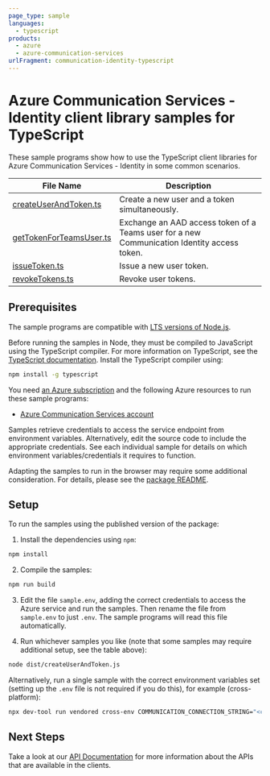 ```yaml
---
page_type: sample
languages:
  - typescript
products:
  - azure
  - azure-communication-services
urlFragment: communication-identity-typescript
---
```


# Azure Communication Services - Identity client library samples for TypeScript

These sample programs show how to use the TypeScript client libraries for Azure Communication Services - Identity in some common scenarios.

| **File Name**                                   | **Description**                                                                             |
| ----------------------------------------------- | ------------------------------------------------------------------------------------------- |
| [createUserAndToken.ts][createuserandtoken]     | Create a new user and a token simultaneously.                                               |
| [getTokenForTeamsUser.ts][gettokenforteamsuser] | Exchange an AAD access token of a Teams user for a new Communication Identity access token. |
| [issueToken.ts][issuetoken]                     | Issue a new user token.                                                                     |
| [revokeTokens.ts][revoketokens]                 | Revoke user tokens.                                                                         |

## Prerequisites

The sample programs are compatible with [LTS versions of Node.js](https://github.com/nodejs/release#release-schedule).

Before running the samples in Node, they must be compiled to JavaScript using the TypeScript compiler. For more information on TypeScript, see the [TypeScript documentation][typescript]. Install the TypeScript compiler using:

```bash
npm install -g typescript
```

You need [an Azure subscription][freesub] and the following Azure resources to run these sample programs:

- [Azure Communication Services account][createinstance_azurecommunicationservicesaccount]

Samples retrieve credentials to access the service endpoint from environment variables. Alternatively, edit the source code to include the appropriate credentials. See each individual sample for details on which environment variables/credentials it requires to function.

Adapting the samples to run in the browser may require some additional consideration. For details, please see the [package README][package].

## Setup

To run the samples using the published version of the package:

1. Install the dependencies using `npm`:

```bash
npm install
```

2. Compile the samples:

```bash
npm run build
```

3. Edit the file `sample.env`, adding the correct credentials to access the Azure service and run the samples. Then rename the file from `sample.env` to just `.env`. The sample programs will read this file automatically.

4. Run whichever samples you like (note that some samples may require additional setup, see the table above):

```bash
node dist/createUserAndToken.js
```

Alternatively, run a single sample with the correct environment variables set (setting up the `.env` file is not required if you do this), for example (cross-platform):

```bash
npx dev-tool run vendored cross-env COMMUNICATION_CONNECTION_STRING="<communication connection string>" node dist/createUserAndToken.js
```

## Next Steps

Take a look at our [API Documentation][apiref] for more information about the APIs that are available in the clients.

[createuserandtoken]: https://github.com/Azure/azure-sdk-for-js/blob/main/sdk/communication/communication-identity/samples/v1/typescript/src/createUserAndToken.ts
[gettokenforteamsuser]: https://github.com/Azure/azure-sdk-for-js/blob/main/sdk/communication/communication-identity/samples/v1/typescript/src/getTokenForTeamsUser.ts
[issuetoken]: https://github.com/Azure/azure-sdk-for-js/blob/main/sdk/communication/communication-identity/samples/v1/typescript/src/issueToken.ts
[revoketokens]: https://github.com/Azure/azure-sdk-for-js/blob/main/sdk/communication/communication-identity/samples/v1/typescript/src/revokeTokens.ts
[apiref]: https://docs.microsoft.com/javascript/api/@azure/communication-identity
[freesub]: https://azure.microsoft.com/free/
[createinstance_azurecommunicationservicesaccount]: https://docs.microsoft.com/azure/communication-services/quickstarts/create-communication-resource
[package]: https://github.com/Azure/azure-sdk-for-js/tree/main/sdk/communication/communication-identity/README.md
[typescript]: https://www.typescriptlang.org/docs/home.html
